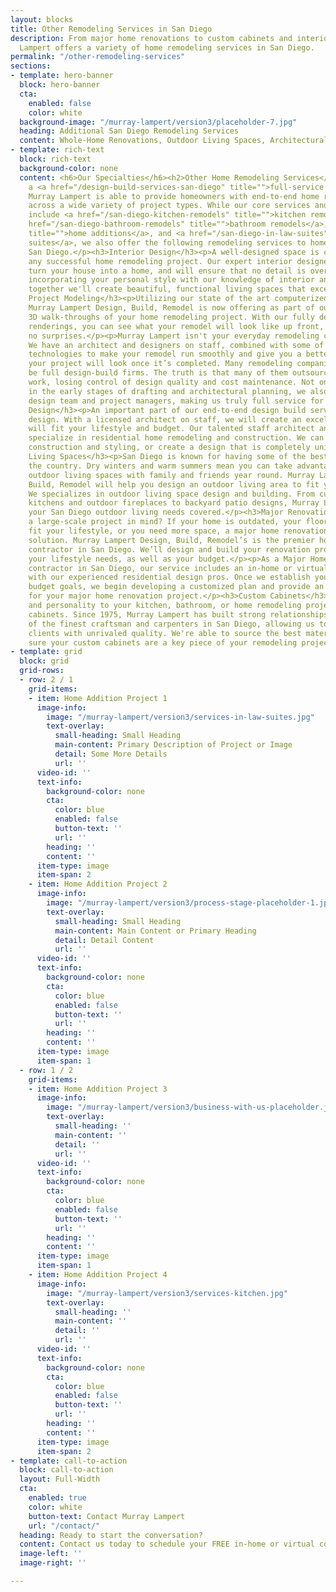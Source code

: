 ```yaml
---
layout: blocks
title: Other Remodeling Services in San Diego
description: From major home renovations to custom cabinets and interior design, Murray
  Lampert offers a variety of home remodeling services in San Diego.
permalink: "/other-remodeling-services"
sections:
- template: hero-banner
  block: hero-banner
  cta:
    enabled: false
    color: white
  background-image: "/murray-lampert/version3/placeholder-7.jpg"
  heading: Additional San Diego Remodeling Services
  content: Whole-Home Renovations, Outdoor Living Spaces, Architectural & Interior Design, and More
- template: rich-text
  block: rich-text
  background-color: none
  content: <h6>Our Specialties</h6><h2>Other Home Remodeling Services</h2><p>As
    a <a href="/design-build-services-san-diego" title="">full-service home remodeling contractor</a>,
    Murray Lampert is able to provide homeowners with end-to-end home remodeling services
    across a wide variety of project types. While our core services and expertise
    include <a href="/san-diego-kitchen-remodels" title="">kitchen remodels</a>, <a
    href="/san-diego-bathroom-remodels" title="">bathroom remodels</a>, <a href="/san-diego-home-additions"
    title="">home additions</a>, and <a href="/san-diego-in-law-suites" title="">in-law
    suites</a>, we also offer the following remodeling services to homeowners throughout
    San Diego.</p><h3>Interior Design</h3><p>A well-designed space is critical for
    any successful home remodeling project. Our expert interior designers will help
    turn your house into a home, and will ensure that no detail is overlooked.</p><p>By
    incorporating your personal style with our knowledge of interior and home design,
    together we'll create beautiful, functional living spaces that exceed expectations.</p><h3>3D
    Project Modeling</h3><p>Utilizing our state of the art computerized design system,
    Murray Lampert Design, Build, Remodel is now offering as part of our design agreement,
    3D walk-throughs of your home remodeling project. With our fully detailed 3D color
    renderings, you can see what your remodel will look like up front, so there are
    no surprises.</p><p>Murray Lampert isn't your everyday remodeling contractor.
    We have an architect and designers on staff, combined with some of the latest
    technologies to make your remodel run smoothly and give you a better idea of how
    your project will look once it’s completed. Many remodeling companies claim to
    be full design-build firms. The truth is that many of them outsource their drafting
    work, losing control of design quality and cost maintenance. Not only do specialize
    in the early stages of drafting and architectural planning, we also have an experienced
    design team and project managers, making us truly full service for our clients.</p><h3>Architectural
    Design</h3><p>An important part of our end-to-end design build service is architectural
    design. With a licensed architect on staff, we will create an excellent plan that
    will fit your lifestyle and budget. Our talented staff architect and designers
    specialize in residential home remodeling and construction. We can match existing
    construction and styling, or create a design that is completely unique.</p><h3>Outdoor
    Living Spaces</h3><p>San Diego is known for having some of the best weather in
    the country. Dry winters and warm summers mean you can take advantage of San Diego
    outdoor living spaces with family and friends year round. Murray Lampert Design,
    Build, Remodel will help you design an outdoor living area to fit your needs.
    We specializes in outdoor living space design and building. From custom outdoor
    kitchens and outdoor fireplaces to backyard patio designs, Murray Lampert has
    your San Diego outdoor living needs covered.</p><h3>Major Renovations</h3><p>Have
    a large-scale project in mind? If your home is outdated, your floor plan doesn’t
    fit your lifestyle, or you need more space, a major home renovation may be a great
    solution. Murray Lampert Design, Build, Remodel’s is the premier home renovation
    contractor in San Diego. We’ll design and build your renovation project to fit
    your lifestyle needs, as well as your budget.</p><p>As a Major Home Renovation
    contractor in San Diego, our service includes an in-home or virtual consultation
    with our experienced residential design pros. Once we establish your design and
    budget goals, we begin developing a customized plan and provide an accurate quote
    for your major home renovation project.</p><h3>Custom Cabinets</h3><p>Add flair
    and personality to your kitchen, bathroom, or home remodeling project with custom
    cabinets. Since 1975, Murray Lampert has built strong relationships with some
    of the finest craftsman and carpenters in San Diego, allowing us to provide our
    clients with unrivaled quality. We're able to source the best materials to make
    sure your custom cabinets are a key piece of your remodeling project.</p>
- template: grid
  block: grid
  grid-rows:
  - row: 2 / 1
    grid-items:
    - item: Home Addition Project 1
      image-info:
        image: "/murray-lampert/version3/services-in-law-suites.jpg"
        text-overlay:
          small-heading: Small Heading
          main-content: Primary Description of Project or Image
          detail: Some More Details
          url: ''
      video-id: ''
      text-info:
        background-color: none
        cta:
          color: blue
          enabled: false
          button-text: ''
          url: ''
        heading: ''
        content: ''
      item-type: image
      item-span: 2
    - item: Home Addition Project 2
      image-info:
        image: "/murray-lampert/version3/process-stage-placeholder-1.jpg"
        text-overlay:
          small-heading: Small Heading
          main-content: Main Content or Primary Heading
          detail: Detail Content
          url: ''
      video-id: ''
      text-info:
        background-color: none
        cta:
          color: blue
          enabled: false
          button-text: ''
          url: ''
        heading: ''
        content: ''
      item-type: image
      item-span: 1
  - row: 1 / 2
    grid-items:
    - item: Home Addition Project 3
      image-info:
        image: "/murray-lampert/version3/business-with-us-placeholder.jpg"
        text-overlay:
          small-heading: ''
          main-content: ''
          detail: ''
          url: ''
      video-id: ''
      text-info:
        background-color: none
        cta:
          color: blue
          enabled: false
          button-text: ''
          url: ''
        heading: ''
        content: ''
      item-type: image
      item-span: 1
    - item: Home Addition Project 4
      image-info:
        image: "/murray-lampert/version3/services-kitchen.jpg"
        text-overlay:
          small-heading: ''
          main-content: ''
          detail: ''
          url: ''
      video-id: ''
      text-info:
        background-color: none
        cta:
          color: blue
          enabled: false
          button-text: ''
          url: ''
        heading: ''
        content: ''
      item-type: image
      item-span: 2
- template: call-to-action
  block: call-to-action
  layout: Full-Width
  cta:
    enabled: true
    color: white
    button-text: Contact Murray Lampert
    url: "/contact/"
  heading: Ready to start the conversation?
  content: Contact us today to schedule your FREE in-home or virtual consultation.
  image-left: ''
  image-right: ''

---
```

